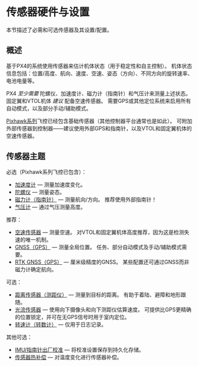 # 传感器硬件与设置

本节描述了必需和可选传感器及其设置/配置。

## 概述

基于PX4的系统使用传感器来估计机体状态（用于稳定性和自主控制）。
机体状态信息包括：位置/高度、航向、速度、空速、姿态（方向）、不同方向的旋转速率、电池电量等。

PX4 _至少需要_ 陀螺仪、加速度计、磁力计（指南针）和气压计来测量上述状态。
固定翼和VTOL机体 _建议_ 配备空速传感器。
需要GPS或其他定位系统来启用所有自动模式，以及部分手动/辅助模式。

[Pixhawk系列](../flight_controller/pixhawk_series.md)飞控已经包含基础传感器（其他控制器平台通常也是如此）。
可附加外部传感器到控制器——建议使用外部GPS和指南针，以及VTOL和固定翼机体的空速传感器。

## 传感器主题

必选（Pixhawk系列飞控已包含）：

- [加速度计](../sensor/accelerometer.md) — 测量加速度变化。
- [陀螺仪](../sensor/gyroscope.md) — 测量姿态。
- [磁力计（指南针）](../gps_compass/magnetometer.md) — 测量航向/方向。
  推荐使用外部指南针！
- [气压计](../sensor/barometer.md) — 通过气压测量高度。

推荐：

- [空速传感器](../sensor/airspeed.md) — 测量空速。
  对VTOL和固定翼机体高度推荐，因为这是检测失速的唯一机制。
- [GNSS（GPS）](../gps_compass/index.md) — 测量全局位置。
  任务、部分自动模式及手动/辅助模式需要。
- [RTK GNSS（GPS）](../gps_compass/rtk_gps.md) — 厘米级精度的GNSS。
  某些配置还可通过GNSS而非磁力计确定航向。

可选：

- [距离传感器（测距仪）](../sensor/rangefinders.md) — 测量到目标的距离。
  有助于着陆、避障和地形跟随。
- [光流传感器](../sensor/optical_flow.md) — 使用向下摄像头和向下测距仪估算速度。
  可提供比GPS更精确的位置锁定，并可在无GPS信号时用于室内定位。
- [转速计（转数计）](../sensor/tachometers.md) — 仅用于日志记录。

其他可选：

- [IMU/指南针出厂校准](../advanced_config/imu_factory_calibration.md) — 将校准设置保存到持久化存储。
- [传感器热补偿](../advanced_config/sensor_thermal_calibration.md) — 对温度变化进行传感器补偿。